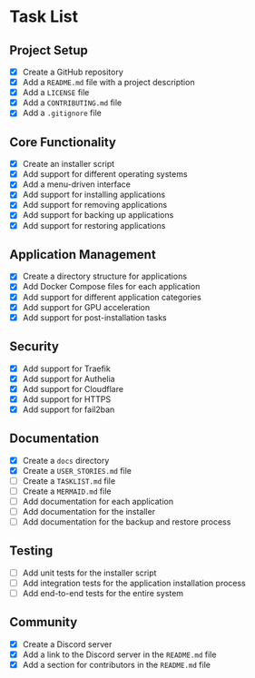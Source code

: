 # Task List

## Project Setup

*   [x] Create a GitHub repository
*   [x] Add a `README.md` file with a project description
*   [x] Add a `LICENSE` file
*   [x] Add a `CONTRIBUTING.md` file
*   [x] Add a `.gitignore` file

## Core Functionality

*   [x] Create an installer script
*   [x] Add support for different operating systems
*   [x] Add a menu-driven interface
*   [x] Add support for installing applications
*   [x] Add support for removing applications
*   [x] Add support for backing up applications
*   [x] Add support for restoring applications

## Application Management

*   [x] Create a directory structure for applications
*   [x] Add Docker Compose files for each application
*   [x] Add support for different application categories
*   [x] Add support for GPU acceleration
*   [x] Add support for post-installation tasks

## Security

*   [x] Add support for Traefik
*   [x] Add support for Authelia
*   [x] Add support for Cloudflare
*   [x] Add support for HTTPS
*   [x] Add support for fail2ban

## Documentation

*   [x] Create a `docs` directory
*   [x] Create a `USER_STORIES.md` file
*   [ ] Create a `TASKLIST.md` file
*   [ ] Create a `MERMAID.md` file
*   [ ] Add documentation for each application
*   [ ] Add documentation for the installer
*   [ ] Add documentation for the backup and restore process

## Testing

*   [ ] Add unit tests for the installer script
*   [ ] Add integration tests for the application installation process
*   [ ] Add end-to-end tests for the entire system

## Community

*   [x] Create a Discord server
*   [x] Add a link to the Discord server in the `README.md` file
*   [x] Add a section for contributors in the `README.md` file
